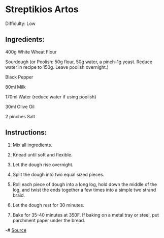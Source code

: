 # Streptikios Artos

Difficulty: Low

## Ingredients:

400g White Wheat Flour

Sourdough (or Poolish: 50g flour, 50g water, a pinch-1g yeast. Reduce water in recipe to 150g. Leave poolish overnight.)

Black Pepper

80ml Milk

170ml Water (reduce water if using poolish)

30ml Olive Oil

2 pinches Salt

## Instructions:

1. Mix all ingredients.

2. Knead until soft and flexible.

3. Let the dough rise overnight.

4. Split the dough into two equal sized pieces.

5. Roll each piece of dough into a long log, hold down the middle of the log, and twist the ends together a few times into a simple two strand braid.

6. Let the dough rest for 30 minutes.

7. Bake for 35-40 minutes at 350F. If baking on a metal tray or steel, put parchment paper under the bread.

-# [Source](https://historicalitaliancooking.home.blog/english/recipes/streptikios-artos-ancient-greek-bread/)
